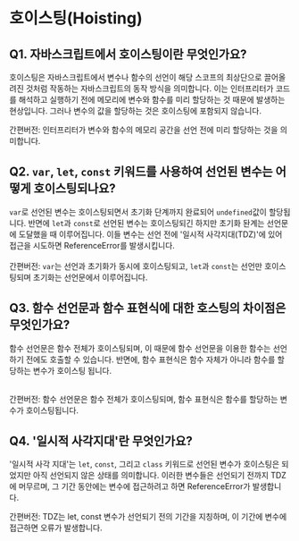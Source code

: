 # 호이스팅(Hoisting)

## Q1. 자바스크립트에서 호이스팅이란 무엇인가요?

호이스팅은 자바스크립트에서 변수나 함수의 선언이 해당 스코프의 최상단으로 끌어올려진 것처럼 작동하는 자바스크립트의 동작 방식을 의미합니다. 이는 인터프리터가 코드를 해석하고 실행하기 전에 메모리에 변수와 함수를 미리 할당하는 것 때문에 발생하는 현상입니다. 그러나 변수의 값을 할당하는 것은 호이스팅에 포함되지 않습니다.

간편버전: 인터프리터가 변수와 함수의 메모리 공간을 선언 전에 미리 할당하는 것을 의미합니다.

## Q2. `var`, `let`, `const` 키워드를 사용하여 선언된 변수는 어떻게 호이스팅되나요?

`var`로 선언된 변수는 호이스팅되면서 초기화 단계까지 완료되어 `undefined`값이 할당됩니다. 반면에 `let`과 `const`로 선언된 변수는 호이스팅되긴 하지만 초기화 돤계는 선언문에 도달했을 때 이루어집니다. 이들 변수는 선언 전에 '일시적 사각지대(TDZ)'에 있어 접근을 시도하면 ReferenceError를 발생시킵니다.</br></br>
간편버전: `var`는 선언과 초기화가 동시에 호이스팅되고, `let`과 `const`는 선언만 호이스팅되며 초기화는 선언문에서 이루어집니다.

## Q3. 함수 선언문과 함수 표현식에 대한 호스팅의 차이점은 무엇인가요?

함수 선언문은 함수 전체가 호이스팅되며, 이 때문에 함수 선언문을 이용한 함수는 선언하기 전에도 호출할 수 있습니다. 반면에, 함수 표현식은 함수 자체가 아니라 함수를 할당하는 변수가 호이스팅 됩니다. </br></br>

간편버전: 함수 선언문은 함수 전체가 호이스팅되며, 함수 표현식은 함수를 할당하는 변수가 호이스팅됩니다.

## Q4. '일시적 사각지대'란 무엇인가요?

'일시적 사각 지대'는 `let`, `const`, 그리고 `class` 키워드로 선언된 변수가 호이스팅은 되었지만 아직 선언되지 않은 상태를 의미합니다. 이러한 변수들은 선언되기 전까지 TDZ에 머무르며, 그 기간 동안에는 변수에 접근하려고 하면 ReferenceError가 발생합니다.

간편버전: TDZ는 let, const 변수가 선언되기 전의 기간을 지칭하며, 이 기간에 변수에 접근하면 오류가 발생합니다.
